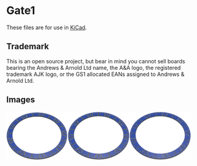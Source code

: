 # Gate1

These files are for use in [KiCad](https://www.kicad.org).

## Trademark

This is an open source project, but bear in mind you cannot sell boards bearing the Andrews & Arnold Ltd name, the A&A logo, the registered trademark AJK logo, or the GS1 allocated EANs assigned to Andrews & Arnold Ltd.

## Images

<img src='Gate1.png' width=32%><img src='Gate1-90.png' width=32%><img src='Gate1-bottom.png' width=32%>
